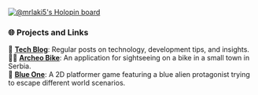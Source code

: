 [![@mrlaki5's Holopin board](https://holopin.me/mrlaki5)](https://holopin.io/@mrlaki5)

### 🌐 Projects and Links
📖 [**Tech Blog**](https://mrlaki5.hashnode.dev/): Regular posts on technology, development tips, and insights.</br>
🚴‍♂️ [**Archeo Bike**](https://play.google.com/store/apps/details?id=com.mrlaki5.archeobike&hl=en&gl=US): An application for sightseeing on a bike in a small town in Serbia.</br>
👾 [**Blue One**](https://mrlaki5.itch.io/blue-one): A 2D platformer game featuring a blue alien protagonist trying to escape different world scenarios.
